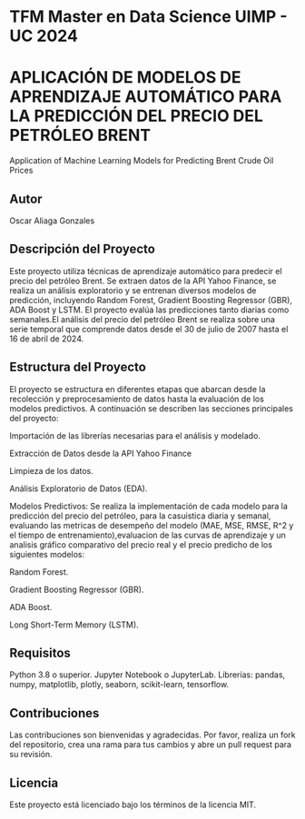 # TFM Master en Data Science UIMP - UC 2024

# APLICACIÓN DE MODELOS DE APRENDIZAJE AUTOMÁTICO PARA LA PREDICCIÓN DEL PRECIO DEL PETRÓLEO BRENT
Application of Machine Learning Models for Predicting Brent Crude Oil Prices

## Autor
Oscar Aliaga Gonzales

## Descripción del Proyecto
Este proyecto utiliza técnicas de aprendizaje automático para predecir el precio del petróleo Brent. Se extraen datos de la API Yahoo Finance, se realiza un análisis exploratorio y se entrenan diversos modelos de predicción, incluyendo Random Forest, Gradient Boosting Regressor (GBR), ADA Boost y LSTM. El proyecto evalúa las predicciones tanto diarias como semanales.El análisis del precio del petróleo Brent se realiza sobre una serie temporal que comprende datos desde el 30 de julio de 2007 hasta el 16 de abril de 2024.

## Estructura del Proyecto
El proyecto se estructura en diferentes etapas que abarcan desde la recolección y preprocesamiento de datos hasta la evaluación de los modelos predictivos. A continuación se describen las secciones principales del proyecto:

Importación de las librerías necesarias para el análisis y modelado.

Extracción de Datos desde la API Yahoo Finance

Limpieza de los datos.

Análisis Exploratorio de Datos (EDA).   

Modelos Predictivos: Se realiza la implementación de cada modelo para la predicción del precio del petróleo, para la casuistica diaria y semanal, evaluando las metricas de desempeño del modelo (MAE, MSE, RMSE, R^2 y el tiempo de entrenamiento),evaluacion de las curvas de aprendizaje y un analisis gráfico comparativo del precio real y el precio predicho de los siguientes modelos: 

Random Forest.

Gradient Boosting Regressor (GBR).

ADA Boost.

Long Short-Term Memory (LSTM).

## Requisitos
Python 3.8 o superior.
Jupyter Notebook o JupyterLab.
Librerías: pandas, numpy, matplotlib, plotly, seaborn, scikit-learn, tensorflow.

## Contribuciones 
Las contribuciones son bienvenidas y agradecidas. Por favor, realiza un fork del repositorio, crea una rama para tus cambios y abre un pull request para su revisión.

## Licencia
Este proyecto está licenciado bajo los términos de la licencia MIT.





